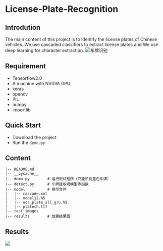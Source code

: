 # License-Plate-Recognition
## Introdution
The main content of this project is to identify the license plates of Chinese vehicles. We use cascaded classifiers to extract license plates and We use deep learning for character extraction.
![车牌识别](https://www.hualigs.cn/image/60b4a13e021a4.jpg)

## Requirement
- Tensorflow2.0
- A machine with NVIDIA GPU
- keras
- opencv
- PIL
- numpy
- importlib

## Quick Start
- Download the project
- Run the ```demo.py```

## Content
```
|-- README.md
|-- __pycache__
|-- demo.py        # 运行测试程序（只能识别蓝色车牌）
|-- detect.py      # 车牌提取喝模型等函数
|-- model          # 模型文件
|   |-- cascade.xml
|   |-- model12.h5
|   |-- ocr_plate_all_gru.h5
|   |-- platech.ttf
|-- test_images
|-- results        # 放置结果图
```

## Results
![](https://www.hualigs.cn/image/60b4a4f47a1db.jpg)